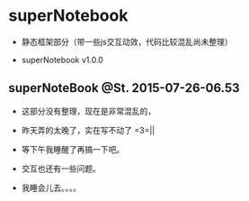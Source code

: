 # superNotebook 

* 静态框架部分（带一些js交互动效，代码比较混乱尚未整理）

* superNotebook v1.0.0

## superNoteBook @St. 2015-07-26-06.53

* 这部分没有整理，现在是非常混乱的，

* 昨天弄的太晚了，实在写不动了  =3=||

* 等下午我睡醒了再搞一下吧。

* 交互也还有一些问题。

* 我睡会儿去。。。。

